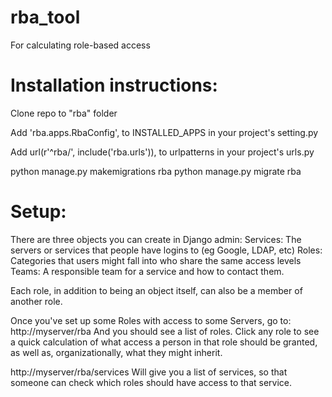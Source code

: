 rba_tool
========

For calculating role-based access


Installation instructions:
==========================
Clone repo to "rba" folder

Add
'rba.apps.RbaConfig',
to INSTALLED_APPS in your project's setting.py

Add
    url(r'^rba/', include('rba.urls')),
to urlpatterns in your project's urls.py

python manage.py makemigrations rba
python manage.py migrate rba

Setup:
======
There are three objects you can create in Django admin:
Services: The servers or services that people have logins to (eg Google, LDAP, etc)
Roles: Categories that users might fall into who share the same access levels
Teams: A responsible team for a service and how to contact them.

Each role, in addition to being an object itself, can also be a member of another role.

Once you've set up some Roles with access to some Servers, go to:
http://myserver/rba
And you should see a list of roles. Click any role to see a quick calculation of what access a person in that role should be granted, as well as, organizationally, what they might inherit.

http://myserver/rba/services
Will give you a list of services, so that someone can check which roles should have access to that service.
